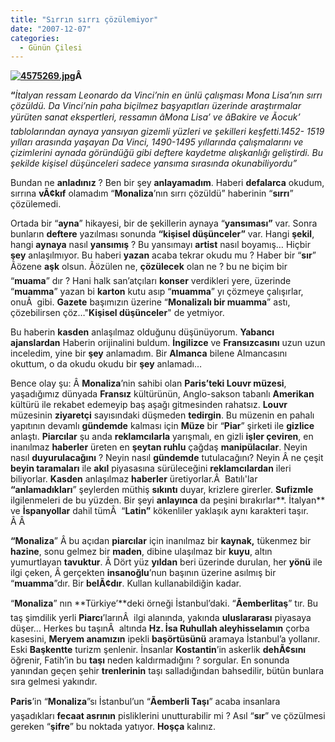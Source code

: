 ```yaml
---
title: "Sırrın sırrı çözülemiyor"
date: "2007-12-07"
categories: 
  - Günün Çilesi
---
```


**[![4575269.jpg](/uploads/2007/12/4575269.jpg)](/uploads/2007/12/4575269.jpg "4575269.jpg")Â** 

**“**_İtalyan ressam Leonardo da Vinci’nin en ünlü çalışması Mona Lisa’nın sırrı çözüldü. Da Vinci’nin paha biçilmez başyapıtları üzerinde araştırmalar yürüten sanat ekspertleri, ressamın âMona Lisa’ ve âBakire ve Ãocuk’ tablolarından aynaya yansıyan gizemli yüzleri ve şekilleri keşfetti.1452- 1519 yılları arasında yaşayan Da Vinci, 1490-1495 yıllarında çalışmalarını ve çizimlerini aynada göründüğü gibi deftere kaydetme alışkanlığı geliştirdi. Bu şekilde kişisel düşünceleri sadece yansıma sırasında okunabiliyordu”_

Bundan ne **anladınız** ? Ben bir şey **anlayamadım**. Haberi **defalarca** okudum, sırrına **vÃ¢kıf** olamadım “**Monaliza**’nın sırrı çözüldü” haberinin “**sırrı**” çözülemedi.

Ortada bir “**ayna**” hikayesi, bir de şekillerin aynaya “**yansıması”** var. Sonra bunların **deftere** yazılması sonunda **“kişisel düşünceler”** var. Hangi **şekil**, hangi **aynaya** nasıl **yansımış** ? Bu yansımayı **artist** nasıl boyamış… Hiçbir **şey** anlaşılmıyor. Bu haberi **yazan** acaba tekrar okudu mu ? Haber bir “**sır**” Ãözene **aşk** olsun. Ãözülen ne, **çözülecek** olan ne ? bu ne biçim bir “**muama**” dır ? Hani halk san’atçıları **konser** verdikleri yere, üzerinde “**muamma**” yazan bi **karton** kutu asıp “**muamma**” yı çözmeye çalışırlar, onuÂ  gibi. **Gazete** başımızın üzerine “**Monalizalı bir muamma**” astı, çözebilirsen çöz…"**Kişisel düşünceler**" de yetmiyor.

Bu haberin **kasden** anlaşılmaz olduğunu düşünüyorum. **Yabancı ajanslardan** Haberin orijinalini buldum. **İngilizce** ve **Fransızcasını** uzun uzun inceledim, yine bir **şey** anlamadım. Bir **Almanca** bilene Almancasını okuttum, o da okudu okudu bir **şey** anlamadı…

Bence olay şu: Â **Monaliza**’nin sahibi olan **Paris’teki Louvr müzesi**, yaşadığımız dünyada **Fransız** kültürünün, Anglo-sakson tabanlı **Amerikan** kültürü ile rekabet edemeyip baş aşağı gitmesinden rahatsız. **Louvr** müzesinin **ziyaretçi** sayısındaki düşmeden **tedirgin**. Bu müzenin en pahalı yapıtının devamlı **gündemde** kalması için **Müze** bir “**Piar**” şirketi ile **gizlice** anlaştı. **Piarcılar** şu anda **reklamcılarla** yarışmalı, en gizli **işler çeviren**, en inanılmaz **haberler** üreten en **şeytan ruhlu** çağdaş **manipülacılar**. Neyin nasıl **duyurulacağını** ? Neyin nasıl **gündemde** tutulacağını? Neyin Â ne çeşit **beyin taramaları** ile **akıl** piyasasına sürüleceğini **reklamcılardan** ileri biliyorlar. **Kasden** anlaşılmaz **haberler** üretiyorlar.Â  Batılı'lar **“anlamadıkları**” şeylerden müthiş **sıkıntı** duyar, krizlere girerler. **Sufizmle** ilgilenmeleri de bu yüzden. Bir şeyi **anlayınca** da peşini bırakırlar**. İtalyan** ve **İspanyollar** dahil tümÂ  “**Latin”** kökenliler yaklaşık aynı karakteri taşır. Â Â 

**“Monaliza**” Â bu açıdan **piarcılar** için inanılmaz bir **kaynak,** tükenmez bir **hazine**, sonu gelmez bir **maden**, dibine ulaşılmaz bir **kuyu**, altın yumurtlayan **tavuktur**. Â Dört yüz **yıldan** beri üzerinde durulan, her **yönü** ile ilgi çeken, Â gerçekten **insanoğlu**’nun başının üzerine asılmış bir “**muamma**”dır. Bir **belÃ¢dır**. Kullan kullanabildiğin kadar.

“**Monaliza**” nın **Türkiye’**deki örneği İstanbul’daki. “**Ãemberlitaş**” tır. Bu taş şimdilik yerli **Piarcı**’larınÂ  ilgi alanında, yakında **uluslararası** piyasaya düşer… Herkes bu taşınÂ  altında **Hz. İsa Ruhullah aleyhisselamın** çorba kasesini, **Meryem anamızın** ipekli **başörtüsünü** aramaya İstanbul’a yollanır. Eski **Başkentte** turizm şenlenir. İnsanlar **Kostantin**’in askerlik **dehÃ¢sını** öğrenir, Fatih’in bu **taşı** neden kaldırmadığını ? sorgular. En sonunda yanından geçen şehir **trenlerinin** taşı salladığından bahsedilir, bütün bunlara sıra gelmesi yakındır.

**Paris**’in “**Monaliza**”sı İstanbul’un “**Ãemberli Taşı**” acaba insanlara yaşadıkları **fecaat asrının** pisliklerini unutturabilir mi ? Asıl “**sır**” ve çözülmesi gereken “**şifre**” bu noktada yatıyor. **Hoşça** kalınız.
